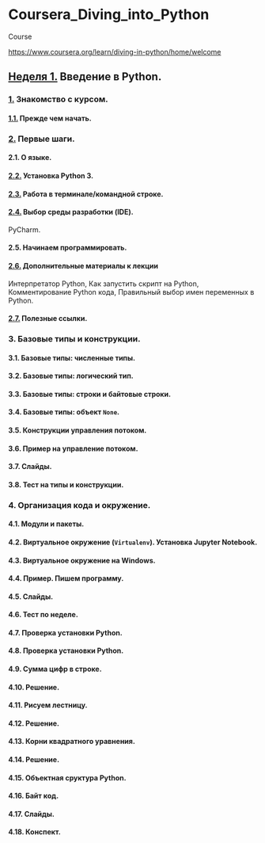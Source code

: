 # Coursera_Diving_into_Python

Course

https://www.coursera.org/learn/diving-in-python/home/welcome

## [Неделя 1.](/Week_1_Introduction_to_Python)                                                    Введение в Python.
### [1.](/Week_1_Introduction_to_Python/1_Introduction_to_the_course)                             Знакомство с курсом.
#### [1.1.](/Week_1_Introduction_to_Python/1_Introduction_to_the_course/1.1_Before_you_start.md)  Прежде чем начать.
### [2.](/Week_1_Introduction_to_Python/2_First_steps)                                            Первые шаги.
#### 2.1.                                                                                         О языке.
#### [2.2.](/Week_1_Introduction_to_Python/2_First_steps/2.2_Installing_Python_3.md)              Установка Python 3.
#### [2.3.](/Week_1_Introduction_to_Python/2_First_steps/2.3_Working_in_terminal_command_line.md) Работа в терминале/командной строке.
#### [2.4.](/Week_1_Introduction_to_Python/2_First_steps/2.4_Choosing_IDE.md)                     Выбор среды разработки (IDE).
PyCharm.
#### 2.5.                                                                                         Начинаем программировать.
#### [2.6.](/Week_1_Introduction_to_Python/2_First_steps/2.6_Additional_materials.md)             Дополнительные материалы к лекции
Интерпретатор Python, Как запустить скрипт на Python, Комментирование Python кода, Правильный выбор имен переменных в Python.
#### [2.7.](/Week_1_Introduction_to_Python/2_First_steps/2.7_Helpful_links.md)                    Полезные ссылки.
### 3. Базовые типы и конструкции.
#### 3.1. Базовые типы: численные типы.
#### 3.2. Базовые типы: логический тип.
#### 3.3. Базовые типы: строки и байтовые строки.
#### 3.4. Базовые типы: объект `None`.
#### 3.5. Конструкции управления потоком.
#### 3.6. Пример на управление потоком.
#### 3.7. Слайды.
#### 3.8. Тест на типы и конструкции.
### 4. Организация кода и окружение.
#### 4.1. Модули и пакеты.
#### 4.2. Виртуальное окружение (`Virtualenv`). Установка Jupyter Notebook.
#### 4.3. Виртуальное окружение на Windows.
#### 4.4. Пример. Пишем программу.
#### 4.5. Слайды.
#### 4.6. Тест по неделе.
#### 4.7. Проверка установки Python.
#### 4.8. Проверка установки Python.
#### 4.9. Сумма цифр в строке.
#### 4.10. Решение.
#### 4.11. Рисуем лестницу.
#### 4.12. Решение.
#### 4.13. Корни квадратного уравнения.
#### 4.14. Решение.
#### 4.15. Объектная сруктура Python.
#### 4.16. Байт код.
#### 4.17. Слайды.
#### 4.18. Конспект.






